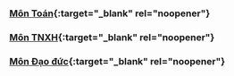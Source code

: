 
### [Môn Toán](https://ul.lilw.dev/hab9){:target="_blank" rel="noopener"}

### [Môn TNXH](https://ul.lilw.dev/hab10){:target="_blank" rel="noopener"}

### [Môn Đạo đức](https://ul.lilw.dev/hatc){:target="_blank" rel="noopener"}